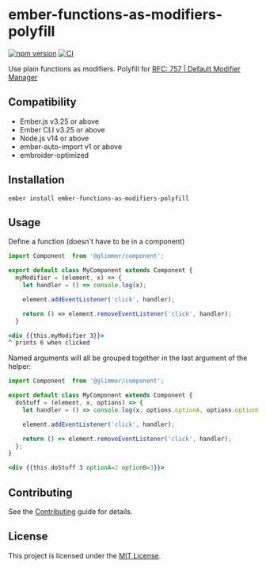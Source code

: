ember-functions-as-modifiers-polyfill
==============================================================================


[![npm version](https://badge.fury.io/js/ember-functions-as-modifiers-polyfill.svg)](https://badge.fury.io/js/ember-functions-as-modifiers-polyfill)
[![CI](https://github.com/NullVoxPopuli/ember-functions-as-modifiers-polyfill/actions/workflows/ci.yml/badge.svg?branch=main&event=push)](https://github.com/NullVoxPopuli/ember-functions-as-modifiers-polyfill/actions/workflows/ci.yml)


Use plain functions as modifiers.
Polyfill for [RFC: 757 | Default Modifier Manager](https://github.com/emberjs/rfcs/pull/757)

Compatibility
------------------------------------------------------------------------------

* Ember.js v3.25 or above
* Ember CLI v3.25 or above
* Node.js v14 or above
* ember-auto-import v1 or above
* embroider-optimized


Installation
------------------------------------------------------------------------------

```
ember install ember-functions-as-modifiers-polyfill
```


Usage
------------------------------------------------------------------------------

Define a function (doesn't have to be in a component)


```js
import Component  from '@glimmer/component';

export default class MyComponent extends Component {
  myModifier = (element, x) => {
    let handler = () => console.log(x);

    element.addEventListener('click', handler);

    return () => element.removeEventListener('click', handler);
  }
```
```hbs
<div {{this.myModifier 3}}>
^ prints 6 when clicked
```

Named arguments will all be grouped together in the last argument of the helper:

```js
import Component  from '@glimmer/component';

export default class MyComponent extends Component {
  doStuff = (element, x, options) => {
    let handler = () => console.log(x, options.optionA, options.optionB);

    element.addEventListener('click', handler);

    return () => element.removeEventListener('click', handler);
  };
}
```
```hbs
<div {{this.doStuff 3 optionA=2 optionB=3}}>
```


Contributing
------------------------------------------------------------------------------

See the [Contributing](CONTRIBUTING.md) guide for details.


License
------------------------------------------------------------------------------

This project is licensed under the [MIT License](LICENSE.md).
